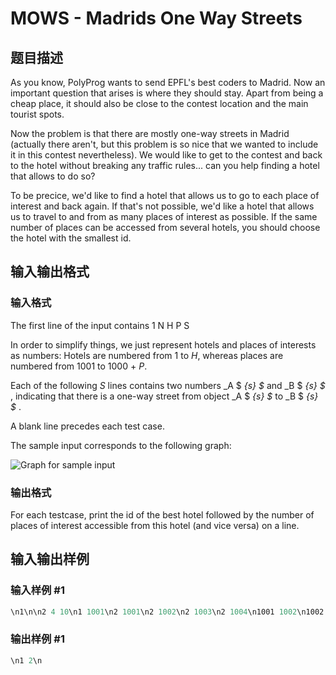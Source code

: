 # MOWS - Madrids One Way Streets

## 题目描述

As you know, PolyProg wants to send EPFL's best coders to Madrid. Now an important question that arises is where they should stay. Apart from being a cheap place, it should also be close to the contest location and the main tourist spots.

Now the problem is that there are mostly one-way streets in Madrid (actually there aren't, but this problem is so nice that we wanted to include it in this contest nevertheless). We would like to get to the contest and back to the hotel without breaking any traffic rules... can you help finding a hotel that allows to do so?

To be precice, we'd like to find a hotel that allows us to go to each place of interest and back again. If that's not possible, we'd like a hotel that allows us to travel to and from as many places of interest as possible. If the same number of places can be accessed from several hotels, you should choose the hotel with the smallest id.

## 输入输出格式

### 输入格式

The first line of the input contains 1 N H P S

In order to simplify things, we just represent hotels and places of interests as numbers: Hotels are numbered from 1 to _H_, whereas places are numbered from 1001 to 1000 + _P_.

Each of the following _S_ lines contains two numbers _A $ _{s} $_ and _B $ _{s} $_ , indicating that there is a one-way street from object _A $ _{s} $_ to _B $ _{s} $_ .

A blank line precedes each test case.

The sample input corresponds to the following graph:

![Graph for sample input](../../../content/jbw:madrids_one_way_streets.png "Graph for sample input")

### 输出格式

For each testcase, print the id of the best hotel followed by the number of places of interest accessible from this hotel (and vice versa) on a line.

## 输入输出样例

### 输入样例 #1

```cpp
\n1\n\n2 4 10\n1 1001\n2 1001\n2 1002\n2 1003\n2 1004\n1001 1002\n1002 1\n1002 1003\n1004 2\n1004 1001\n\n
```


### 输出样例 #1

```cpp
\n1 2\n
```


